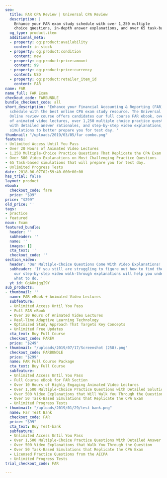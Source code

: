 ```yaml
---
seo:
  title: FAR CPA Review | Universal CPA Review
  description: |
    Enhance your FAR exam study schedule with over 1,250 multiple
    choice questions, in-depth answer explanations, and over 65 task-based simulations to prepare you for test day.
  og_type: product.item
  additional_meta:
  - property: og:product:availability
    content: in stock
  - property: og:product:condition
    content: new
  - property: og:product:price:amount
    content: 99
  - property: og:product:price:currency
    content: USD
  - property: og:product:retailer_item_id
    content: FAR
name: FAR
name_full: FAR Exam
checkout_code: FARBUNDLE
bundle_checkout_code: all
short_description: 'Enhance your Financial Accounting & Reporting (FAR) exam study
  schedule with the best online CPA exam study resource. The Universal CPA Review
  Online review course offers candidates our full course FAR ebook, over 20 hours
  of animated video lectures, over 1,250 multiple choice practice questions that come
  with detailed answer rationales, and step-by-step video explanations, and 65 task-based
  simulations to better prepare you for test day. '
thumbnail: "/uploads/2019/03/05/far combo.png"
features:
- Unlimited Access Until You Pass
- Over 20 Hours of Animated Video Lectures
- 1,250 Multiple-Choice Practice Questions That Replicate the CPA Exam
- Over 500 Video Explanations on Most Challenging Practice Questions
- 65 Task-based simulations that will prepare you for test day.
- Unlimited Progress Tests
date: 2018-06-07T02:59:40.000+00:00
has_trial: false
layout: product
ebook:
  checkout_code: fare
  price: "$99"
price: "$299"
old_price: ''
tags:
- practice
- featured
noun: Exam
featured_bundle:
  header: ''
  subheader: ''
  name: ''
  images: []
  cta_text: ''
  checkout_code: ''
section_video:
  header: 'Our Multiple-Choice Questions Come With Video Explanations! '
  subheader: 'If you still are struggling to figure out how to find the correct answer,
    our step-by-step video walk-through explanations will help you understand exactly
    what to do. '
  yt_id: GgAOmjggI9Y
sub_products:
- thumbnail: ''
  name: FAR eBook + Animated Video Lectures
  subfeature:
  - Unlimited Access Until You Pass
  - Full FAR eBook
  - Over 20 Hours of Animated Video Lectures
  - Real-Time Adaptive Learning Technology
  - Optimized Study Approach That Targets Key Concepts
  - Unlimited Free Updates
  cta_text: Buy Full Course
  checkout_code: FAREV
  price: "$249"
- thumbnail: "/uploads/2019/07/17/Screenshot (258).png"
  checkout_code: FARBUNDLE
  price: "$299"
  name: FAR Full Course Package
  cta_text: Buy Full Course
  subfeature:
  - Unlimited Access Until You Pass
  - Full Course eBook for FAR Section
  - Over 10 Hours of Highly Engaging Animated Video Lectures
  - Over 1,500 Multiple-Choice Practice Questions with Detailed Solution Explanations
  - Over 500 Video Explanations that Will Walk You Through the Question
  - Over 50 Task-Based Simulations that Replicate the CPA Exam
  - Unlimited Progress Tests
- thumbnail: "/uploads/2019/01/29/test bank.png"
  name: Far Test Bank
  checkout_code: FAR
  price: "$99"
  cta_text: Buy Test-bank
  subfeature:
  - Unlimited Access Until You Pass
  - Over 1,500 Multiple-Choice Practice Questions With Detailed Answer Solutions
  - Over 500 Video Explanations that Walk You Through the Question
  - Over 50 Task-Based Simulations that Replicate the CPA Exam
  - Licensed Practice Questions from the AICPA
  - Unlimited Progress Tests
trial_checkout_code: FAR

---
```

